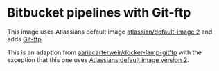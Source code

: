 # Bitbucket pipelines with Git-ftp

This image uses Atlassians default image [atlassian/default-image:2](https://hub.docker.com/r/atlassian/default-image/) and adds [Git-ftp](https://github.com/git-ftp/git-ftp).

This is an adaption from [aariacarterweir/docker-lamp-gitftp](https://hub.docker.com/r/aariacarterweir/docker-lamp-gitftp/) with the exception that this one uses [Atlassians default image version 2](https://hub.docker.com/r/atlassian/default-image/).
